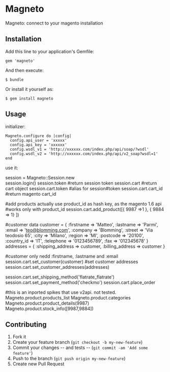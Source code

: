 # Magneto

Magneto: connect to your magento installation

## Installation

Add this line to your application's Gemfile:

    gem 'magneto'

And then execute:

    $ bundle

Or install it yourself as:

    $ gem install magneto

## Usage

initializer:

    Magneto.configure do |config|
      config.api_user = 'xxxxx'
      config.api_key = 'xxxxxx'
      config.wsdl_v1 = 'http://xxxxxx.com/index.php/api/soap/?wsdl'
      config.wsdl_v2 = 'http://xxxxxx.com/index.php/api/v2_soap?wsdl=1'
    end


use it:

  session = Magneto::Session.new  
  session.login()
  session.token #return session token
  session.cart  #return cart object
  session.cart.token #alias for session#token
  session.cart.cart_id #return magento cart_id
  
  #add products actually use product_id as hash key, as the magento 1.6 api
  #works only with product_id
  session.cart.add_product([{ 9987 =>1 }, { 9884 => 1} ])

  #customer data
  customer = {
    :firstname => 'Matteo',
    :lastname => 'Parmi',
    :email => 'teo@blomming.com', 
    :company => 'Blomming',
    :street => 'Via teodosio 65',
    :city => 'Milano',
    :region => 'MI',
    :postcode => '20100',
    :country_id => 'IT',
    :telephone => '0123456789',
    :fax => '012345678'
  }
  addresses = {
    :shipping_address => customer,
    :billing_address => customer
  }
  
  #customer only nedd :firstname, :lastname and :email
  session.cart.set_customer(customer)
  #set customer addresses
  session.cart.set_customer_addresses(addresses)
  
  session.cart.set_shipping_method('flatrate_flatrate')
  session.cart.set_payment_method('checkmo')
  session.cart.place_order



  #this is an inported spikes that use v2api. not tested.
  Magneto.product.products_list
  Magneto.product.categories
  Magneto.product.product_details(9987)
  Magneto.product.stock_info([9987,9884])



## Contributing

1. Fork it
2. Create your feature branch (`git checkout -b my-new-feature`)
3. Commit your changes -- and tests -- (`git commit -am 'Add some feature'`)
4. Push to the branch (`git push origin my-new-feature`)
5. Create new Pull Request
